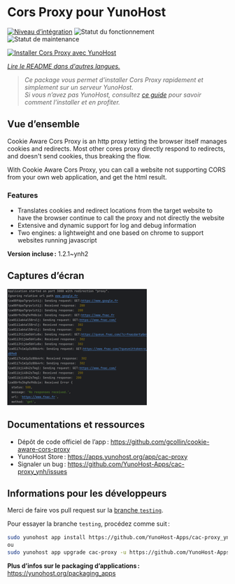 <!--
Nota bene : ce README est automatiquement généré par <https://github.com/YunoHost/apps/tree/master/tools/readme_generator>
Il NE doit PAS être modifié à la main.
-->

# Cors Proxy pour YunoHost

[![Niveau d’intégration](https://dash.yunohost.org/integration/cac-proxy.svg)](https://dash.yunohost.org/appci/app/cac-proxy) ![Statut du fonctionnement](https://ci-apps.yunohost.org/ci/badges/cac-proxy.status.svg) ![Statut de maintenance](https://ci-apps.yunohost.org/ci/badges/cac-proxy.maintain.svg)

[![Installer Cors Proxy avec YunoHost](https://install-app.yunohost.org/install-with-yunohost.svg)](https://install-app.yunohost.org/?app=cac-proxy)

*[Lire le README dans d'autres langues.](./ALL_README.md)*

> *Ce package vous permet d’installer Cors Proxy rapidement et simplement sur un serveur YunoHost.*  
> *Si vous n’avez pas YunoHost, consultez [ce guide](https://yunohost.org/install) pour savoir comment l’installer et en profiter.*

## Vue d’ensemble

Cookie Aware Cors Proxy is an http proxy letting the browser itself manages cookies and redirects.
Most other cores proxy directly respond to redirects, and doesn't send cookies, thus breaking the flow.

With Cookie Aware Cors Proxy, you can call a website not supporting CORS from your own web application, and get the html result.

### Features
- Translates cookies and redirect locations from the target website to have the browser continue to call the proxy and not directly the website 
- Extensive and dynamic support for log and debug information
- Two engines: a lightweight and one based on chrome to support websites running javascript


**Version incluse :** 1.2.1~ynh2

## Captures d’écran

![Capture d’écran de Cors Proxy](./doc/screenshots/fnac-logs.png)

## Documentations et ressources

- Dépôt de code officiel de l’app : <https://github.com/gcollin/cookie-aware-cors-proxy>
- YunoHost Store : <https://apps.yunohost.org/app/cac-proxy>
- Signaler un bug : <https://github.com/YunoHost-Apps/cac-proxy_ynh/issues>

## Informations pour les développeurs

Merci de faire vos pull request sur la [branche `testing`](https://github.com/YunoHost-Apps/cac-proxy_ynh/tree/testing).

Pour essayer la branche `testing`, procédez comme suit :

```bash
sudo yunohost app install https://github.com/YunoHost-Apps/cac-proxy_ynh/tree/testing --debug
ou
sudo yunohost app upgrade cac-proxy -u https://github.com/YunoHost-Apps/cac-proxy_ynh/tree/testing --debug
```

**Plus d’infos sur le packaging d’applications :** <https://yunohost.org/packaging_apps>
